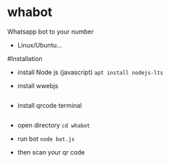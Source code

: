 # whabot
Whatsapp bot to your number

- Linux/Ubuntu...

#Installation
- install Node js (javascript)
```apt install nodejs-lts```

- install wwebjs
```npm i whatsapp-web.js
```

- install qrcode terminal
```npm i qrcode-terminal
```

- open directory
```cd whabot```

- run bot
```node bot.js```

- then scan your qr code
